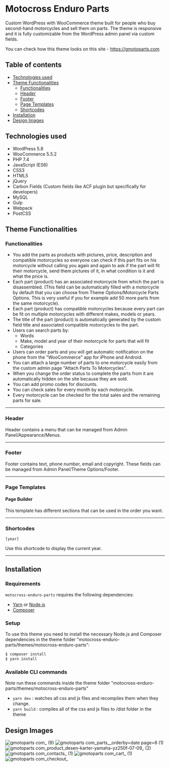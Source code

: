 # Motocross Enduro Parts

Custom WordPress with WooCommerce theme built for people who buy second-hand motorcycles and sell them on parts. The theme is responsive and it is fully customizable from the WordPress admin panel via custom fields.

You can check how this theme looks on this site - https://gmotoparts.com

## Table of contents
- [Technologies used](#technologies-used)
- [Theme Functionalities](#theme-functionalities)
  - [Functionalities](#functionalities)
  - [Header](#header) 
  - [Footer](#footer)
  - [Page Templates](#page-templates)
  - [Shortcodes](#shortcodes)
- [Installation](#installation)
- [Design Images](#design-images)

## Technologies used
- WordPress 5.8
- WooCommerce 5.5.2
- PHP 7.4
- JavaScript (ES6)
- CSS3
- HTML5
- jQuery
- Carbon Fields (Custom fields like ACF plugin but specifically for developers)
- MySQL
- Gulp
- Webpack
- PostCSS

## Theme Functionalities

### Functionalities
  - You add the parts as products with pictures, price, description and compatible motorcycles so everyone can check if this part fits on his motorcycle without calling you again and again to ask if the part will fit their motorcycle, send them pictures of it, in what condition is it and what the price is.
  - Each part (product) has an associated motorcycle from which the part is disassembled. (This field can be automatically filled with a motorcycle by default that you can choose from Theme Options/Motorcycle Parts Options. This is very useful if you for example add 50 more parts from the same motorcycle).
  - Each part (product) has compatible motorcycles because every part can be fit on multiple motorcycles with different makes, models or years.
  - The title of the part (product) is automatically generated by the custom field title and associated compatible motorcycles to the part.
  - Users can search parts by:
    - Words
    - Make, model and year of their motorcycle for parts that will fit
    - Categories
  - Users can order parts and you will get automatic notification on the phone from the "WooCommerce" app for iPhone and Android.
  - You can attach a large number of parts to one motorcycle easily from the custom admin page "Attach Parts To Motorcycles".
  - When you change the order status to complete the parts from it are automatically hidden on the site because they are sold.
  - You can add promo codes for discounts.
  - You can check sales for every month by each motorcycle.
  - Every motorcycle can be checked for the total sales and the remaining parts for sale.

---------------------

### Header
Header contains a menu that can be managed from Admin Panel/Appearance/Menus.

---------------------

### Footer
Footer contains text, phone number, email and copyright. These fields can be managed from Admin Panel/Theme Options/Footer.

---------------------

### Page Templates

#### Page Builder

This template has different sections that can be used in the order you want.

---------------------

### Shortcodes

`[year]`

Use this shortcode to display the current year.

---------------------

## Installation

### Requirements

`motocross-enduro-parts` requires the following dependencies:

- [Yarn](https://yarnpkg.com/) or [Node.js](https://nodejs.org/)
- [Composer](https://getcomposer.org/)

### Setup

To use this theme you need to install the necessary Node.js and Composer dependencies in the theme folder "motocross-enduro-parts/themes/motocross-enduro-parts":

```sh
$ composer install
$ yarn install
```

### Available CLI commands

Note run these commands inside the theme folder "motocross-enduro-parts/themes/motocross-enduro-parts"

- `yarn dev` : watches all css and js files and recompiles them when they change.
- `yarn build` : compiles all of the css and js files to /dist folder in the theme

## Design Images

![gmotoparts com_ (9)](https://user-images.githubusercontent.com/22518317/129566105-d264a123-e12c-43bb-a63d-97a4468a30f4.png)
![gmotoparts com_parts__orderby=date page=6 (1)](https://user-images.githubusercontent.com/22518317/129566134-55e0fa0f-fcc8-420b-84e3-ee59ee9b6955.png)
![gmotoparts com_product_desen-karter-yamaha-yz250f-07-09_ (2)](https://user-images.githubusercontent.com/22518317/129569109-d40bdd7f-f9ce-4bac-9c76-8a7d461d99ac.png)
![gmotoparts com_contacts_ (1)](https://user-images.githubusercontent.com/22518317/129566140-ceec2f36-9bd8-48b8-ab9d-fda962d422ec.png)
![gmotoparts com_cart_ (1)](https://user-images.githubusercontent.com/22518317/129566144-8572f2dc-37c4-44ce-bbf2-8d19975b6044.png)
![gmotoparts com_checkout_](https://user-images.githubusercontent.com/22518317/129566152-df8bf51f-34a2-4f10-9664-315f3e968220.png)

